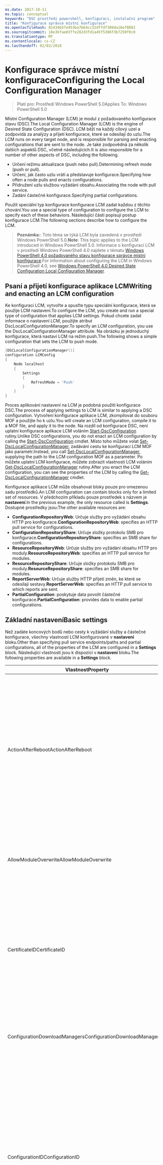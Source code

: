```yaml
---
ms.date: 2017-10-11
ms.topic: conceptual
keywords: "DSC prostředí powershell, konfiguraci, instalační program"
title: "Konfigurace správce místní konfigurace"
ms.openlocfilehash: 81434b57e453ba7b64cc32dffdf309da16ef8882
ms.sourcegitcommit: 18e3bfae83ffe282d3fd1a45f5386f3b7250f0c0
ms.translationtype: MT
ms.contentlocale: cs-CZ
ms.lasthandoff: 02/03/2018
---
```

# <a name="configuring-the-local-configuration-manager"></a><span data-ttu-id="5dbbc-103">Konfigurace správce místní konfigurace</span><span class="sxs-lookup"><span data-stu-id="5dbbc-103">Configuring the Local Configuration Manager</span></span>

> <span data-ttu-id="5dbbc-104">Platí pro: Prostředí Windows PowerShell 5.0</span><span class="sxs-lookup"><span data-stu-id="5dbbc-104">Applies To: Windows PowerShell 5.0</span></span>

<span data-ttu-id="5dbbc-105">Místní Configuration Manager (LCM) je modul z požadovaného konfigurace stavu (DSC).</span><span class="sxs-lookup"><span data-stu-id="5dbbc-105">The Local Configuration Manager (LCM) is the engine of Desired State Configuration (DSC).</span></span>
<span data-ttu-id="5dbbc-106">LCM běží na každý cílový uzel a zodpovídá za analýzy a přijetí konfigurace, které se odesílají do uzlu.</span><span class="sxs-lookup"><span data-stu-id="5dbbc-106">The LCM runs on every target node, and is responsible for parsing and enacting configurations that are sent to the node.</span></span>
<span data-ttu-id="5dbbc-107">Je také zodpovědná za několik dalších aspektů DSC, včetně následujících.</span><span class="sxs-lookup"><span data-stu-id="5dbbc-107">It is also responsible for a number of other aspects of DSC, including the following.</span></span>

- <span data-ttu-id="5dbbc-108">Určení režimu aktualizace (push nebo pull).</span><span class="sxs-lookup"><span data-stu-id="5dbbc-108">Determining refresh mode (push or pull).</span></span>
- <span data-ttu-id="5dbbc-109">Určení, jak často uzlu vrátí a představuje konfigurace.</span><span class="sxs-lookup"><span data-stu-id="5dbbc-109">Specifying how often a node pulls and enacts configurations.</span></span>
- <span data-ttu-id="5dbbc-110">Přidružení uzlu službou vyžádání obsahu.</span><span class="sxs-lookup"><span data-stu-id="5dbbc-110">Associating the node with pull service.</span></span>
- <span data-ttu-id="5dbbc-111">Zadání částečné konfigurace.</span><span class="sxs-lookup"><span data-stu-id="5dbbc-111">Specifying partial configurations.</span></span>

<span data-ttu-id="5dbbc-112">Použít speciální typ konfigurace konfigurace LCM zadat každou z těchto chování.</span><span class="sxs-lookup"><span data-stu-id="5dbbc-112">You use a special type of configuration to configure the LCM to specify each of these behaviors.</span></span>
<span data-ttu-id="5dbbc-113">Následující části popisují postup konfigurace LCM.</span><span class="sxs-lookup"><span data-stu-id="5dbbc-113">The following sections describe how to configure the LCM.</span></span>

> <span data-ttu-id="5dbbc-114">**Poznámka:**: Toto téma se týká LCM byla zavedená v prostředí Windows PowerShell 5.0.</span><span class="sxs-lookup"><span data-stu-id="5dbbc-114">**Note**: This topic applies to the LCM introduced in Windows PowerShell 5.0.</span></span>
<span data-ttu-id="5dbbc-115">Informace o konfiguraci LCM v prostředí Windows PowerShell 4.0 najdete v tématu [Windows PowerShell 4.0 požadovaného stavu konfigurace správce místní konfigurace](metaconfig4.md).</span><span class="sxs-lookup"><span data-stu-id="5dbbc-115">For information about configuring the LCM in Windows PowerShell 4.0, see [Windows PowerShell 4.0 Desired State Configuration Local Configuration Manager](metaconfig4.md).</span></span>

## <a name="writing-and-enacting-an-lcm-configuration"></a><span data-ttu-id="5dbbc-116">Psaní a přijetí konfigurace aplikace LCM</span><span class="sxs-lookup"><span data-stu-id="5dbbc-116">Writing and enacting an LCM configuration</span></span>

<span data-ttu-id="5dbbc-117">Ke konfiguraci LCM, vytvořte a spusťte typu speciální konfigurace, která se použije LCM nastavení.</span><span class="sxs-lookup"><span data-stu-id="5dbbc-117">To configure the LCM, you create and run a special type of configuration that applies LCM settings.</span></span>
<span data-ttu-id="5dbbc-118">Pokud chcete zadat informace o nastavení LCM, použijte atribut DscLocalConfigurationManager.</span><span class="sxs-lookup"><span data-stu-id="5dbbc-118">To specify an LCM configuration, you use the DscLocalConfigurationManager attribute.</span></span>
<span data-ttu-id="5dbbc-119">Na obrázku je jednoduchý konfigurace, která nastaví LCM na režim push.</span><span class="sxs-lookup"><span data-stu-id="5dbbc-119">The following shows a simple configuration that sets the LCM to push mode.</span></span>

```powershell
[DSCLocalConfigurationManager()]
configuration LCMConfig
{
    Node localhost
    {
        Settings
        {
            RefreshMode = 'Push'
        }
    }
}
```

<span data-ttu-id="5dbbc-120">Proces aplikování nastavení na LCM je podobná použití konfigurace DSC.</span><span class="sxs-lookup"><span data-stu-id="5dbbc-120">The process of applying settings to LCM is similar to applying a DSC configuration.</span></span>
<span data-ttu-id="5dbbc-121">Vytvoření konfigurace aplikace LCM, zkompilovat do souboru MOF a použijte ho k uzlu.</span><span class="sxs-lookup"><span data-stu-id="5dbbc-121">You will create an LCM configuration, compile it to a MOF file, and apply it to the node.</span></span>
<span data-ttu-id="5dbbc-122">Na rozdíl od konfigurace DSC, není uplatní konfigurace aplikace LCM voláním [Start-DscConfiguration](https://technet.microsoft.com/en-us/library/dn521623.aspx) rutiny.</span><span class="sxs-lookup"><span data-stu-id="5dbbc-122">Unlike DSC configurations, you do not enact an LCM configuration by calling the [Start-DscConfiguration](https://technet.microsoft.com/en-us/library/dn521623.aspx) cmdlet.</span></span>
<span data-ttu-id="5dbbc-123">Místo toho můžete volat [Set-DscLocalConfigurationManager](https://technet.microsoft.com/en-us/library/dn521621.aspx), zadávání cestu ke konfiguraci LCM MOF jako parametr.</span><span class="sxs-lookup"><span data-stu-id="5dbbc-123">Instead, you call [Set-DscLocalConfigurationManager](https://technet.microsoft.com/en-us/library/dn521621.aspx), supplying the path to the LCM configuration MOF as a parameter.</span></span>
<span data-ttu-id="5dbbc-124">Po můžete uplatní LCM konfigurace, můžete zobrazit vlastnosti LCM voláním [Get-DscLocalConfigurationManager](https://technet.microsoft.com/en-us/library/dn407378.aspx) rutiny.</span><span class="sxs-lookup"><span data-stu-id="5dbbc-124">After you enact the LCM configuration, you can see the properties of the LCM by calling the [Get-DscLocalConfigurationManager](https://technet.microsoft.com/en-us/library/dn407378.aspx) cmdlet.</span></span>

<span data-ttu-id="5dbbc-125">Konfigurace aplikace LCM může obsahovat bloky pouze pro omezenou sadu prostředků.</span><span class="sxs-lookup"><span data-stu-id="5dbbc-125">An LCM configuration can contain blocks only for a limited set of resources.</span></span>
<span data-ttu-id="5dbbc-126">V předchozím příkladu pouze prostředek s názvem je **nastavení**.</span><span class="sxs-lookup"><span data-stu-id="5dbbc-126">In the previous example, the only resource called is **Settings**.</span></span>
<span data-ttu-id="5dbbc-127">Dostupné prostředky jsou:</span><span class="sxs-lookup"><span data-stu-id="5dbbc-127">The other available resources are:</span></span>

* <span data-ttu-id="5dbbc-128">**ConfigurationRepositoryWeb**: Určuje služby pro vyžádání obsahu HTTP pro konfigurace.</span><span class="sxs-lookup"><span data-stu-id="5dbbc-128">**ConfigurationRepositoryWeb**: specifies an HTTP pull service for configurations.</span></span>
* <span data-ttu-id="5dbbc-129">**ConfigurationRepositoryShare**: Určuje složky protokolu SMB pro konfigurace.</span><span class="sxs-lookup"><span data-stu-id="5dbbc-129">**ConfigurationRepositoryShare**: specifies an SMB share for configurations.</span></span>
* <span data-ttu-id="5dbbc-130">**ResourceRepositoryWeb**: Určuje služby pro vyžádání obsahu HTTP pro moduly.</span><span class="sxs-lookup"><span data-stu-id="5dbbc-130">**ResourceRepositoryWeb**: specifies an HTTP pull service for modules.</span></span>
* <span data-ttu-id="5dbbc-131">**ResourceRepositoryShare**: Určuje složky protokolu SMB pro moduly.</span><span class="sxs-lookup"><span data-stu-id="5dbbc-131">**ResourceRepositoryShare**: specifies an SMB share for modules.</span></span>
* <span data-ttu-id="5dbbc-132">**ReportServerWeb**: Určuje služby HTTP přijetí změn, ke které se odesílají sestavy.</span><span class="sxs-lookup"><span data-stu-id="5dbbc-132">**ReportServerWeb**: specifies an HTTP pull service to which reports are sent.</span></span>
* <span data-ttu-id="5dbbc-133">**PartialConfiguration**: poskytuje data povolit částečné konfigurace.</span><span class="sxs-lookup"><span data-stu-id="5dbbc-133">**PartialConfiguration**: provides data to enable partial configurations.</span></span>

## <a name="basic-settings"></a><span data-ttu-id="5dbbc-134">Základní nastavení</span><span class="sxs-lookup"><span data-stu-id="5dbbc-134">Basic settings</span></span>

<span data-ttu-id="5dbbc-135">Než zadáte koncových bodů nebo cesty k vyžádání služby a částečné konfigurace, všechny vlastnosti LCM konfigurované v **nastavení** bloku.</span><span class="sxs-lookup"><span data-stu-id="5dbbc-135">Other than specifying pull service endpoints/paths and partial configurations, all of the properties of the LCM are configured in a **Settings** block.</span></span>
<span data-ttu-id="5dbbc-136">Následující vlastnosti jsou k dispozici v **nastavení** bloku.</span><span class="sxs-lookup"><span data-stu-id="5dbbc-136">The following properties are available in a **Settings** block.</span></span>

|  <span data-ttu-id="5dbbc-137">Vlastnost</span><span class="sxs-lookup"><span data-stu-id="5dbbc-137">Property</span></span>  |  <span data-ttu-id="5dbbc-138">Typ</span><span class="sxs-lookup"><span data-stu-id="5dbbc-138">Type</span></span>  |  <span data-ttu-id="5dbbc-139">Popis</span><span class="sxs-lookup"><span data-stu-id="5dbbc-139">Description</span></span>   |
|----------- |------- |--------------- |
| <span data-ttu-id="5dbbc-140">ActionAfterReboot</span><span class="sxs-lookup"><span data-stu-id="5dbbc-140">ActionAfterReboot</span></span>| <span data-ttu-id="5dbbc-141">řetězec</span><span class="sxs-lookup"><span data-stu-id="5dbbc-141">string</span></span>| <span data-ttu-id="5dbbc-142">Určuje, co se stane po restartu během použití konfigurace.</span><span class="sxs-lookup"><span data-stu-id="5dbbc-142">Specifies what happens after a reboot during the application of a configuration.</span></span> <span data-ttu-id="5dbbc-143">Možné hodnoty jsou __"ContinueConfiguration"__ a __"StopConfiguration"__.</span><span class="sxs-lookup"><span data-stu-id="5dbbc-143">The possible values are __"ContinueConfiguration"__ and __"StopConfiguration"__.</span></span> <ul><li> <span data-ttu-id="5dbbc-144">__ContinueConfiguration__: pokračovat v použití aktuální konfiguraci po restartování počítače.</span><span class="sxs-lookup"><span data-stu-id="5dbbc-144">__ContinueConfiguration__: Continue applying the current configuration after machine reboot.</span></span> <span data-ttu-id="5dbbc-145">Toto je výchozí hodnota</span><span class="sxs-lookup"><span data-stu-id="5dbbc-145">This is the default value</span></span></li><li><span data-ttu-id="5dbbc-146">__StopConfiguration__: Zastavit aktuální konfiguraci po restartování počítače.</span><span class="sxs-lookup"><span data-stu-id="5dbbc-146">__StopConfiguration__: Stop the current configuration after machine reboot.</span></span></li></ul>|
| <span data-ttu-id="5dbbc-147">AllowModuleOverwrite</span><span class="sxs-lookup"><span data-stu-id="5dbbc-147">AllowModuleOverwrite</span></span>| <span data-ttu-id="5dbbc-148">BOOL</span><span class="sxs-lookup"><span data-stu-id="5dbbc-148">bool</span></span>| <span data-ttu-id="5dbbc-149">__$TRUE__ Pokud nové konfigurace stažené z službu vyžádání obsahu se smí přepsat staré na cílovém uzlu.</span><span class="sxs-lookup"><span data-stu-id="5dbbc-149">__$TRUE__ if new configurations downloaded from the pull service are allowed to overwrite the old ones on the target node.</span></span> <span data-ttu-id="5dbbc-150">Jinak hodnota $FALSE.</span><span class="sxs-lookup"><span data-stu-id="5dbbc-150">Otherwise, $FALSE.</span></span>|
| <span data-ttu-id="5dbbc-151">CertificateID</span><span class="sxs-lookup"><span data-stu-id="5dbbc-151">CertificateID</span></span>| <span data-ttu-id="5dbbc-152">řetězec</span><span class="sxs-lookup"><span data-stu-id="5dbbc-152">string</span></span>| <span data-ttu-id="5dbbc-153">Kryptografický otisk certifikátu k zabezpečení přihlašovacích údajů předaných v konfiguraci.</span><span class="sxs-lookup"><span data-stu-id="5dbbc-153">The thumbprint of a certificate used to secure credentials passed in a configuration.</span></span> <span data-ttu-id="5dbbc-154">Další informace najdete v části [chcete zabezpečit přihlašovací údaje v části Konfigurace požadovaného stavu aplikace Windows PowerShell](http://blogs.msdn.com/b/powershell/archive/2014/01/31/want-to-secure-credentials-in-windows-powershell-desired-state-configuration.aspx)?.</span><span class="sxs-lookup"><span data-stu-id="5dbbc-154">For more information see [Want to secure credentials in Windows PowerShell Desired State Configuration](http://blogs.msdn.com/b/powershell/archive/2014/01/31/want-to-secure-credentials-in-windows-powershell-desired-state-configuration.aspx)?.</span></span> <br> <span data-ttu-id="5dbbc-155">__Poznámka:__ to probíhá automaticky při použití služby Azure Automation DSC vyžádání obsahu.</span><span class="sxs-lookup"><span data-stu-id="5dbbc-155">__Note:__ this is managed automatically if using Azure Automation DSC pull service.</span></span>|
| <span data-ttu-id="5dbbc-156">ConfigurationDownloadManagers</span><span class="sxs-lookup"><span data-stu-id="5dbbc-156">ConfigurationDownloadManagers</span></span>| <span data-ttu-id="5dbbc-157">CimInstance[]</span><span class="sxs-lookup"><span data-stu-id="5dbbc-157">CimInstance[]</span></span>| <span data-ttu-id="5dbbc-158">Zastaralé.</span><span class="sxs-lookup"><span data-stu-id="5dbbc-158">Obsolete.</span></span> <span data-ttu-id="5dbbc-159">Použití __ConfigurationRepositoryWeb__ a __ConfigurationRepositoryShare__ bloky k definování konfigurace vyžadování koncové body služby.</span><span class="sxs-lookup"><span data-stu-id="5dbbc-159">Use __ConfigurationRepositoryWeb__ and __ConfigurationRepositoryShare__ blocks to define configuration pull service endpoints.</span></span>|
| <span data-ttu-id="5dbbc-160">ConfigurationID</span><span class="sxs-lookup"><span data-stu-id="5dbbc-160">ConfigurationID</span></span>| <span data-ttu-id="5dbbc-161">řetězec</span><span class="sxs-lookup"><span data-stu-id="5dbbc-161">string</span></span>| <span data-ttu-id="5dbbc-162">Pro zpětnou kompatibilitu s starší vyžádání služby verze.</span><span class="sxs-lookup"><span data-stu-id="5dbbc-162">For backwards compatibility with older pull service versions.</span></span> <span data-ttu-id="5dbbc-163">Identifikátor GUID, který identifikuje konfiguračního souboru získat ze služby vyžádání obsahu.</span><span class="sxs-lookup"><span data-stu-id="5dbbc-163">A GUID that identifies the configuration file to get from a pull service.</span></span> <span data-ttu-id="5dbbc-164">Uzel načte konfigurace ve službě vyžádání obsahu, pokud se název konfigurace MOF jmenuje ConfigurationID.mof.</span><span class="sxs-lookup"><span data-stu-id="5dbbc-164">The node will pull configurations on the pull service if the name of the configuration MOF is named ConfigurationID.mof.</span></span><br> <span data-ttu-id="5dbbc-165">__Poznámka:__ Pokud nastavíte tuto vlastnost, registraci uzlu službou vyžádání obsahu pomocí __RegistrationKey__ nefunguje.</span><span class="sxs-lookup"><span data-stu-id="5dbbc-165">__Note:__ If you set this property, registering the node with a pull service by using __RegistrationKey__ does not work.</span></span> <span data-ttu-id="5dbbc-166">Další informace najdete v tématu [nastavení klienta vyžádání obsahu s názvy konfigurace](pullClientConfigNames.md).</span><span class="sxs-lookup"><span data-stu-id="5dbbc-166">For more information, see [Setting up a pull client with configuration names](pullClientConfigNames.md).</span></span>|
| <span data-ttu-id="5dbbc-167">ConfigurationMode</span><span class="sxs-lookup"><span data-stu-id="5dbbc-167">ConfigurationMode</span></span>| <span data-ttu-id="5dbbc-168">řetězec</span><span class="sxs-lookup"><span data-stu-id="5dbbc-168">string</span></span> | <span data-ttu-id="5dbbc-169">Určuje, jak LCM ve skutečnosti použije konfiguraci pro cílové uzly.</span><span class="sxs-lookup"><span data-stu-id="5dbbc-169">Specifies how the LCM actually applies the configuration to the target nodes.</span></span> <span data-ttu-id="5dbbc-170">Možné hodnoty jsou __"ApplyOnly"__,__"ApplyAndMonitor"__, a __"ApplyAndAutoCorrect"__.</span><span class="sxs-lookup"><span data-stu-id="5dbbc-170">Possible values are __"ApplyOnly"__,__"ApplyAndMonitor"__, and __"ApplyAndAutoCorrect"__.</span></span> <ul><li><span data-ttu-id="5dbbc-171">__ApplyOnly__: DSC aplikuje konfiguraci a další nic neprovádí, pokud je novou konfiguraci instaluje na cílovém uzlu, nebo když je vyžádat novou konfiguraci ze služby.</span><span class="sxs-lookup"><span data-stu-id="5dbbc-171">__ApplyOnly__: DSC applies the configuration and does nothing further unless a new configuration is pushed to the target node or when a new configuration is pulled from a service.</span></span> <span data-ttu-id="5dbbc-172">Po počáteční aplikaci novou konfiguraci DSC nekontroluje odlišily z dříve nakonfigurované stavu.</span><span class="sxs-lookup"><span data-stu-id="5dbbc-172">After initial application of a new configuration, DSC does not check for drift from a previously configured state.</span></span> <span data-ttu-id="5dbbc-173">Všimněte si, že DSC se pokusí použít konfiguraci, dokud nebude úspěšná, až poté __ApplyOnly__ projeví.</span><span class="sxs-lookup"><span data-stu-id="5dbbc-173">Note that DSC will attempt to apply the configuration until it is successful before __ApplyOnly__ takes effect.</span></span> </li><li> <span data-ttu-id="5dbbc-174">__ApplyAndMonitor__: Toto je výchozí hodnota.</span><span class="sxs-lookup"><span data-stu-id="5dbbc-174">__ApplyAndMonitor__: This is the default value.</span></span> <span data-ttu-id="5dbbc-175">Všechny nové konfigurace se vztahuje LCM.</span><span class="sxs-lookup"><span data-stu-id="5dbbc-175">The LCM applies any new configurations.</span></span> <span data-ttu-id="5dbbc-176">Po počáteční aplikaci novou konfiguraci Pokud cílový uzel drifts z požadovaný stav sestavy DSC nesoulad mezi databází v protokolech.</span><span class="sxs-lookup"><span data-stu-id="5dbbc-176">After initial application of a new configuration, if the target node drifts from the desired state, DSC reports the discrepancy in logs.</span></span> <span data-ttu-id="5dbbc-177">Všimněte si, že DSC se pokusí použít konfiguraci, dokud nebude úspěšná, až poté __ApplyAndMonitor__ projeví.</span><span class="sxs-lookup"><span data-stu-id="5dbbc-177">Note that DSC will attempt to apply the configuration until it is successful before __ApplyAndMonitor__ takes effect.</span></span></li><li><span data-ttu-id="5dbbc-178">__ApplyAndAutoCorrect__: platí všechny nové konfigurace DSC.</span><span class="sxs-lookup"><span data-stu-id="5dbbc-178">__ApplyAndAutoCorrect__: DSC applies any new configurations.</span></span> <span data-ttu-id="5dbbc-179">Po počáteční aplikaci novou konfiguraci Pokud cílový uzel drifts z požadovaný stav DSC sestavy nesoulad mezi databází v protokolech a poté znovu použije aktuální konfiguraci.</span><span class="sxs-lookup"><span data-stu-id="5dbbc-179">After initial application of a new configuration, if the target node drifts from the desired state, DSC reports the discrepancy in logs, and then re-applies the current configuration.</span></span></li></ul>|
| <span data-ttu-id="5dbbc-180">ConfigurationModeFrequencyMins</span><span class="sxs-lookup"><span data-stu-id="5dbbc-180">ConfigurationModeFrequencyMins</span></span>| <span data-ttu-id="5dbbc-181">UInt32</span><span class="sxs-lookup"><span data-stu-id="5dbbc-181">UInt32</span></span>| <span data-ttu-id="5dbbc-182">Jak často v minutách, aktuální konfiguraci je zkontrolovat a použít.</span><span class="sxs-lookup"><span data-stu-id="5dbbc-182">How often, in minutes, the current configuration is checked and applied.</span></span> <span data-ttu-id="5dbbc-183">Tato vlastnost se ignoruje, pokud je vlastnost ConfigurationMode nastavena na ApplyOnly.</span><span class="sxs-lookup"><span data-stu-id="5dbbc-183">This property is ignored if the ConfigurationMode property is set to ApplyOnly.</span></span> <span data-ttu-id="5dbbc-184">Výchozí hodnota je 15.</span><span class="sxs-lookup"><span data-stu-id="5dbbc-184">The default value is 15.</span></span>|
| <span data-ttu-id="5dbbc-185">Režim DebugMode</span><span class="sxs-lookup"><span data-stu-id="5dbbc-185">DebugMode</span></span>| <span data-ttu-id="5dbbc-186">řetězec</span><span class="sxs-lookup"><span data-stu-id="5dbbc-186">string</span></span>| <span data-ttu-id="5dbbc-187">Možné hodnoty jsou __žádné__, __ForceModuleImport__, a __všechny__.</span><span class="sxs-lookup"><span data-stu-id="5dbbc-187">Possible values are __None__, __ForceModuleImport__, and __All__.</span></span> <ul><li><span data-ttu-id="5dbbc-188">Nastavte na __žádné__ využívat prostředky uložené v mezipaměti.</span><span class="sxs-lookup"><span data-stu-id="5dbbc-188">Set to __None__ to use cached resources.</span></span> <span data-ttu-id="5dbbc-189">Toto je výchozí a je třeba používat v produkčních scénářích.</span><span class="sxs-lookup"><span data-stu-id="5dbbc-189">This is the default and should be used in production scenarios.</span></span></li><li><span data-ttu-id="5dbbc-190">Nastavení na __ForceModuleImport__, způsobí, že LCM načtením všech modulů prostředků DSC, i když byly dříve načteny a uloží do mezipaměti.</span><span class="sxs-lookup"><span data-stu-id="5dbbc-190">Setting to __ForceModuleImport__, causes the LCM to reload any DSC resource modules, even if they have been previously loaded and cached.</span></span> <span data-ttu-id="5dbbc-191">To ovlivní výkon DSC operací, jako je každý modul znovu za použití.</span><span class="sxs-lookup"><span data-stu-id="5dbbc-191">This impacts the performance of DSC operations as each module is reloaded on use.</span></span> <span data-ttu-id="5dbbc-192">Obvykle byste tuto hodnotu použijte při ladění prostředku</span><span class="sxs-lookup"><span data-stu-id="5dbbc-192">Typically you would use this value while debugging a resource</span></span></li><li><span data-ttu-id="5dbbc-193">V této verzi __všechny__ je stejný jako __ForceModuleImport__</span><span class="sxs-lookup"><span data-stu-id="5dbbc-193">In this release, __All__ is same as __ForceModuleImport__</span></span></li></ul> |
| <span data-ttu-id="5dbbc-194">RebootNodeIfNeeded</span><span class="sxs-lookup"><span data-stu-id="5dbbc-194">RebootNodeIfNeeded</span></span>| <span data-ttu-id="5dbbc-195">BOOL</span><span class="sxs-lookup"><span data-stu-id="5dbbc-195">bool</span></span>| <span data-ttu-id="5dbbc-196">Tuto možnost nastavíte na __$true__ k automatickému restartování uzlu po konfiguraci, která vyžaduje restartování počítače se použije.</span><span class="sxs-lookup"><span data-stu-id="5dbbc-196">Set this to __$true__ to automatically reboot the node after a configuration that requires reboot is applied.</span></span> <span data-ttu-id="5dbbc-197">Jinak je nutné ručně restartovat uzel pro všechny konfigurace, kterého se vyžaduje.</span><span class="sxs-lookup"><span data-stu-id="5dbbc-197">Otherwise, you will have to manually reboot the node for any configuration that requires it.</span></span> <span data-ttu-id="5dbbc-198">Výchozí hodnota je __$false__.</span><span class="sxs-lookup"><span data-stu-id="5dbbc-198">The default value is __$false__.</span></span> <span data-ttu-id="5dbbc-199">Pokud chcete používat toto nastavení při restartování podmínku je vydaných něco jiného než DSC (jako je například Instalační služba systému Windows), kombinací toto nastavení se [xPendingReboot](https://github.com/powershell/xpendingreboot) modulu.</span><span class="sxs-lookup"><span data-stu-id="5dbbc-199">To use this setting when a reboot condition is enacted by something other than DSC (such as Windows Installer), combine this setting with the [xPendingReboot](https://github.com/powershell/xpendingreboot) module.</span></span>|
| <span data-ttu-id="5dbbc-200">RefreshMode</span><span class="sxs-lookup"><span data-stu-id="5dbbc-200">RefreshMode</span></span>| <span data-ttu-id="5dbbc-201">řetězec</span><span class="sxs-lookup"><span data-stu-id="5dbbc-201">string</span></span>| <span data-ttu-id="5dbbc-202">Určuje, jak LCM získá konfigurace.</span><span class="sxs-lookup"><span data-stu-id="5dbbc-202">Specifies how the LCM gets configurations.</span></span> <span data-ttu-id="5dbbc-203">Možné hodnoty jsou __"Zakázat"__, __"Push"__, a __"Pro vyžádání obsahu"__.</span><span class="sxs-lookup"><span data-stu-id="5dbbc-203">The possible values are __"Disabled"__, __"Push"__, and __"Pull"__.</span></span> <ul><li><span data-ttu-id="5dbbc-204">__Zakázané__: Konfigurace DSC nebudou k dispozici pro tento uzel.</span><span class="sxs-lookup"><span data-stu-id="5dbbc-204">__Disabled__: DSC configurations are disabled for this node.</span></span></li><li> <span data-ttu-id="5dbbc-205">__Push__: Konfigurace zahájili volání [Start-DscConfiguration](https://technet.microsoft.com/en-us/library/dn521623.aspx) rutiny.</span><span class="sxs-lookup"><span data-stu-id="5dbbc-205">__Push__: Configurations are initiated by calling the [Start-DscConfiguration](https://technet.microsoft.com/en-us/library/dn521623.aspx) cmdlet.</span></span> <span data-ttu-id="5dbbc-206">Konfigurace se použije okamžitě na uzlu.</span><span class="sxs-lookup"><span data-stu-id="5dbbc-206">The configuration is applied immediately to the node.</span></span> <span data-ttu-id="5dbbc-207">Tato hodnota je výchozí.</span><span class="sxs-lookup"><span data-stu-id="5dbbc-207">This is the default value.</span></span></li><li><span data-ttu-id="5dbbc-208">__Vyžádání obsahu:__ uzlu nastaven tak, aby pravidelně kontrolovat konfigurace ze služby pull nebo cestu protokolu SMB.</span><span class="sxs-lookup"><span data-stu-id="5dbbc-208">__Pull:__ The node is configured to regularly check for configurations from a pull service or SMB path.</span></span> <span data-ttu-id="5dbbc-209">Pokud je tato vlastnost nastavena na __pro vyžádání obsahu__, je nutné zadat protokolu HTTP (služba) nebo cestu k protokolu SMB (sdílení) __ConfigurationRepositoryWeb__ nebo __ConfigurationRepositoryShare__ bloku.</span><span class="sxs-lookup"><span data-stu-id="5dbbc-209">If this property is set to __Pull__, you must specify an HTTP (service) or SMB (share) path in a __ConfigurationRepositoryWeb__ or __ConfigurationRepositoryShare__ block.</span></span></li></ul>|
| <span data-ttu-id="5dbbc-210">RefreshFrequencyMins</span><span class="sxs-lookup"><span data-stu-id="5dbbc-210">RefreshFrequencyMins</span></span>| <span data-ttu-id="5dbbc-211">UInt32</span><span class="sxs-lookup"><span data-stu-id="5dbbc-211">Uint32</span></span>| <span data-ttu-id="5dbbc-212">Časový interval v minutách, na kterých LCM kontroluje službu vyžádání obsahu a získat aktualizované konfigurace.</span><span class="sxs-lookup"><span data-stu-id="5dbbc-212">The time interval, in minutes, at which the LCM checks a pull service to get updated configurations.</span></span> <span data-ttu-id="5dbbc-213">Tato hodnota je ignorována, pokud LCM není nakonfigurován v režimu vyžádání obsahu.</span><span class="sxs-lookup"><span data-stu-id="5dbbc-213">This value is ignored if the LCM is not configured in pull mode.</span></span> <span data-ttu-id="5dbbc-214">Výchozí hodnota je 30.</span><span class="sxs-lookup"><span data-stu-id="5dbbc-214">The default value is 30.</span></span>|
| <span data-ttu-id="5dbbc-215">ReportManagers</span><span class="sxs-lookup"><span data-stu-id="5dbbc-215">ReportManagers</span></span>| <span data-ttu-id="5dbbc-216">CimInstance[]</span><span class="sxs-lookup"><span data-stu-id="5dbbc-216">CimInstance[]</span></span>| <span data-ttu-id="5dbbc-217">Zastaralé.</span><span class="sxs-lookup"><span data-stu-id="5dbbc-217">Obsolete.</span></span> <span data-ttu-id="5dbbc-218">Použití __ReportServerWeb__ bloky k definování koncového bodu odeslat data pro vytváření sestav služby vyžádání obsahu.</span><span class="sxs-lookup"><span data-stu-id="5dbbc-218">Use __ReportServerWeb__ blocks to define an endpoint to send reporting data to a pull service.</span></span>|
| <span data-ttu-id="5dbbc-219">ResourceModuleManagers</span><span class="sxs-lookup"><span data-stu-id="5dbbc-219">ResourceModuleManagers</span></span>| <span data-ttu-id="5dbbc-220">CimInstance[]</span><span class="sxs-lookup"><span data-stu-id="5dbbc-220">CimInstance[]</span></span>| <span data-ttu-id="5dbbc-221">Zastaralé.</span><span class="sxs-lookup"><span data-stu-id="5dbbc-221">Obsolete.</span></span> <span data-ttu-id="5dbbc-222">Použití __ResourceRepositoryWeb__ a __ResourceRepositoryShare__ bloky zadat vyžadování služby koncových bodů protokolu HTTP nebo protokol SMB cesty, v uvedeném pořadí.</span><span class="sxs-lookup"><span data-stu-id="5dbbc-222">Use __ResourceRepositoryWeb__ and __ResourceRepositoryShare__ blocks to define pull service HTTP endpoints or SMB paths, respectively.</span></span>|
| <span data-ttu-id="5dbbc-223">PartialConfigurations</span><span class="sxs-lookup"><span data-stu-id="5dbbc-223">PartialConfigurations</span></span>| <span data-ttu-id="5dbbc-224">CimInstance</span><span class="sxs-lookup"><span data-stu-id="5dbbc-224">CimInstance</span></span>| <span data-ttu-id="5dbbc-225">Není implementováno.</span><span class="sxs-lookup"><span data-stu-id="5dbbc-225">Not implemented.</span></span> <span data-ttu-id="5dbbc-226">Nepoužívat.</span><span class="sxs-lookup"><span data-stu-id="5dbbc-226">Do not use.</span></span>|
| <span data-ttu-id="5dbbc-227">StatusRetentionTimeInDays</span><span class="sxs-lookup"><span data-stu-id="5dbbc-227">StatusRetentionTimeInDays</span></span> | <span data-ttu-id="5dbbc-228">UInt32</span><span class="sxs-lookup"><span data-stu-id="5dbbc-228">UInt32</span></span>| <span data-ttu-id="5dbbc-229">Počet dnů, po který LCM udržuje stav aktuální konfiguraci.</span><span class="sxs-lookup"><span data-stu-id="5dbbc-229">The number of days the LCM keeps the status of the current configuration.</span></span>|

## <a name="pull-service"></a><span data-ttu-id="5dbbc-230">Služba pro vyžádání obsahu</span><span class="sxs-lookup"><span data-stu-id="5dbbc-230">Pull service</span></span>

<span data-ttu-id="5dbbc-231">Nastavení DSC umožňují uzlu, který bude spravován stahování modulů a konfigurace a publikování data pro generování sestav, do vzdáleného umístění.</span><span class="sxs-lookup"><span data-stu-id="5dbbc-231">DSC settings allow a node to be managed by pulling configurations and modules, and publishing reporting data, to a remote location.</span></span>
<span data-ttu-id="5dbbc-232">Aktuální možnosti pro vyžádání obsahu službu:</span><span class="sxs-lookup"><span data-stu-id="5dbbc-232">The current options for pull service include:</span></span>

- <span data-ttu-id="5dbbc-233">Služba konfigurace stavu žádaný automatizace Azure</span><span class="sxs-lookup"><span data-stu-id="5dbbc-233">Azure Automation Desired State Configuration service</span></span>
- <span data-ttu-id="5dbbc-234">Instance služby z vlastního systémem Windows Server</span><span class="sxs-lookup"><span data-stu-id="5dbbc-234">A pull service instance running on Windows Server</span></span>
- <span data-ttu-id="5dbbc-235">Sdílené složce SMB (nepodporuje publikování data pro generování sestav)</span><span class="sxs-lookup"><span data-stu-id="5dbbc-235">An SMB share (does not support publishing reporting data)</span></span>

<span data-ttu-id="5dbbc-236">Konfigurace LCM podporuje, definování následující typy koncových bodů pro vyžádání obsahu služby:</span><span class="sxs-lookup"><span data-stu-id="5dbbc-236">LCM configuration supports defining the following types of pull service endpoints:</span></span>

- <span data-ttu-id="5dbbc-237">**Konfigurační server**: úložiště konfigurace DSC.</span><span class="sxs-lookup"><span data-stu-id="5dbbc-237">**Configuration server**: A repository for DSC configurations.</span></span> <span data-ttu-id="5dbbc-238">Definovat konfigurační servery pomocí **ConfigurationRepositoryWeb** (pro webové servery) a **ConfigurationRepositoryShare** (pro servery založeného na protokolu SMB) bloky.</span><span class="sxs-lookup"><span data-stu-id="5dbbc-238">Define configuration servers by using **ConfigurationRepositoryWeb** (for web-based servers) and **ConfigurationRepositoryShare** (for SMB-based servers) blocks.</span></span>
- <span data-ttu-id="5dbbc-239">**Server prostředků**: úložiště prostředků DSC, zabalené jako moduly Powershellu.</span><span class="sxs-lookup"><span data-stu-id="5dbbc-239">**Resource server**: A repository for DSC resources, packaged as PowerShell modules.</span></span> <span data-ttu-id="5dbbc-240">Definovat servery prostředků pomocí **ResourceRepositoryWeb** (pro webové servery) a **ResourceRepositoryShare** (pro servery založeného na protokolu SMB) bloky.</span><span class="sxs-lookup"><span data-stu-id="5dbbc-240">Define resource servers by using **ResourceRepositoryWeb** (for web-based servers) and **ResourceRepositoryShare** (for SMB-based servers) blocks.</span></span>
- <span data-ttu-id="5dbbc-241">**Server sestav**: služba, která odesílá data sestavy DSC.</span><span class="sxs-lookup"><span data-stu-id="5dbbc-241">**Report server**: A service that DSC sends report data to.</span></span> <span data-ttu-id="5dbbc-242">Definovat servery sestav pomocí **ReportServerWeb** bloky.</span><span class="sxs-lookup"><span data-stu-id="5dbbc-242">Define report servers by using **ReportServerWeb** blocks.</span></span> <span data-ttu-id="5dbbc-243">Webové služby musí být serveru sestav.</span><span class="sxs-lookup"><span data-stu-id="5dbbc-243">A report server must be a web service.</span></span>

<span data-ttu-id="5dbbc-244">**Doporučené řešení**, a s nejvíce funkcemi, které jsou k dispozici, není [Azure Automation DSC](https://docs.microsoft.com/en-us/azure/automation/automation-dsc-getting-started).</span><span class="sxs-lookup"><span data-stu-id="5dbbc-244">**The recommended solution**, and the option with the most features available, is [Azure Automation DSC](https://docs.microsoft.com/en-us/azure/automation/automation-dsc-getting-started).</span></span>

<span data-ttu-id="5dbbc-245">Uzly na místě v datových centrech privátní nebo veřejné cloudy, například Azure a AWS můžete spravovat službu Azure.</span><span class="sxs-lookup"><span data-stu-id="5dbbc-245">The Azure service can manage nodes on-premises in private datacenters, or in public clouds such as Azure and AWS.</span></span>
<span data-ttu-id="5dbbc-246">U privátních prostředí, kde nelze servery připojit přímo k Internetu, zvažte omezení odchozí provoz jenom publikované Azure rozsah IP adres (viz [rozsahy IP Datacentra Azure](https://www.microsoft.com/en-us/download/details.aspx?id=41653)).</span><span class="sxs-lookup"><span data-stu-id="5dbbc-246">For private environments where servers cannot directly connect to the Internet, consider limiting outbound traffic to only the published Azure IP range (see [Azure Datacenter IP Ranges](https://www.microsoft.com/en-us/download/details.aspx?id=41653)).</span></span>

<span data-ttu-id="5dbbc-247">Funkce služby online, které nejsou momentálně k dispozici ve službě vyžádání v systému Windows Server:</span><span class="sxs-lookup"><span data-stu-id="5dbbc-247">Features of the online service that are not currently available in the pull service on Windows Server include:</span></span>
- <span data-ttu-id="5dbbc-248">Všechna data se šifrují během přenosu a v klidovém stavu</span><span class="sxs-lookup"><span data-stu-id="5dbbc-248">All data is encrypted in transit and at rest</span></span>
- <span data-ttu-id="5dbbc-249">Klientské certifikáty se vytváří a spravují automaticky</span><span class="sxs-lookup"><span data-stu-id="5dbbc-249">Client certificates are created and managed automatically</span></span>
- <span data-ttu-id="5dbbc-250">Ukládat tajné klíče pro centrální správu [hesla nebo přihlašovací údaje](https://docs.microsoft.com/en-us/azure/automation/automation-credentials), nebo [proměnné](https://docs.microsoft.com/en-us/azure/automation/automation-variables) například názvy serverů nebo připojovací řetězce</span><span class="sxs-lookup"><span data-stu-id="5dbbc-250">Secrets store for centrally managing [passwords/credentials](https://docs.microsoft.com/en-us/azure/automation/automation-credentials), or [variables](https://docs.microsoft.com/en-us/azure/automation/automation-variables) such as server names or connection strings</span></span>
- <span data-ttu-id="5dbbc-251">Centrálně spravovat uzlu [LCM konfigurace](metaConfig.md#basic-settings)</span><span class="sxs-lookup"><span data-stu-id="5dbbc-251">Centrally manage node [LCM configuration](metaConfig.md#basic-settings)</span></span>
- <span data-ttu-id="5dbbc-252">Centrálně přiřadit konfigurace pro klienta uzly</span><span class="sxs-lookup"><span data-stu-id="5dbbc-252">Centrally assign configurations to client nodes</span></span>
- <span data-ttu-id="5dbbc-253">Konfigurace verze se změní na "lesknice skupiny" pro testování dříve, než dorazila produkční</span><span class="sxs-lookup"><span data-stu-id="5dbbc-253">Release configuration changes to "canary groups" for testing before reaching production</span></span>
- <span data-ttu-id="5dbbc-254">Grafické vytváření sestav</span><span class="sxs-lookup"><span data-stu-id="5dbbc-254">Graphical reporting</span></span>
  - <span data-ttu-id="5dbbc-255">Podrobná sestava stavu na úrovni prostředků DSC členitosti</span><span class="sxs-lookup"><span data-stu-id="5dbbc-255">Status detail at the DSC resource level of granularity</span></span>
  - <span data-ttu-id="5dbbc-256">Podrobné chybové zprávy z klientských počítačů pro řešení potíží</span><span class="sxs-lookup"><span data-stu-id="5dbbc-256">Verbose error messages from client machines for troubleshooting</span></span>
- <span data-ttu-id="5dbbc-257">[Integrace s Azure Log Analytics](https://docs.microsoft.com/en-us/azure/automation/automation-dsc-diagnostics) pro výstrahy, automatizované úlohy, aplikace pro Android nebo iOS pro vytváření sestav a výstrahy</span><span class="sxs-lookup"><span data-stu-id="5dbbc-257">[Integration with Azure Log Analytics](https://docs.microsoft.com/en-us/azure/automation/automation-dsc-diagnostics) for alerting, automated tasks, Android/iOS app for reporting and alerting</span></span>

<span data-ttu-id="5dbbc-258">Můžete taky informace o nastavení a použití služby pro vyžádání obsahu HTTP v systému Windows Server najdete v tématu [nastavení server DSC za](pullServer.md).</span><span class="sxs-lookup"><span data-stu-id="5dbbc-258">Alternatively, for information about setting up and using HTTP pull service on Windows Server, see [Setting up a DSC pull server](pullServer.md).</span></span>
<span data-ttu-id="5dbbc-259">Mějte na paměti, že je omezená implementace s pouze základní funkce ukládání konfigurace nebo moduly a zaznamenávání dat sestav v do místní databáze.</span><span class="sxs-lookup"><span data-stu-id="5dbbc-259">Please be advised that it is a limited implementation with only basic capabilities of storing configurations/modules and capturing report data in to a local database.</span></span>

## <a name="configuration-server-blocks"></a><span data-ttu-id="5dbbc-260">Konfigurace serveru bloky</span><span class="sxs-lookup"><span data-stu-id="5dbbc-260">Configuration server blocks</span></span>

<span data-ttu-id="5dbbc-261">Chcete-li definovat webové konfigurační server, musíte vytvořit **ConfigurationRepositoryWeb** bloku.</span><span class="sxs-lookup"><span data-stu-id="5dbbc-261">To define a web-based configuration server, you create a **ConfigurationRepositoryWeb** block.</span></span>
<span data-ttu-id="5dbbc-262">A **ConfigurationRepositoryWeb** definuje následující vlastnosti.</span><span class="sxs-lookup"><span data-stu-id="5dbbc-262">A **ConfigurationRepositoryWeb** defines the following properties.</span></span>

|<span data-ttu-id="5dbbc-263">Vlastnost</span><span class="sxs-lookup"><span data-stu-id="5dbbc-263">Property</span></span>|<span data-ttu-id="5dbbc-264">Typ</span><span class="sxs-lookup"><span data-stu-id="5dbbc-264">Type</span></span>|<span data-ttu-id="5dbbc-265">Popis</span><span class="sxs-lookup"><span data-stu-id="5dbbc-265">Description</span></span>|
|---|---|---|
|<span data-ttu-id="5dbbc-266">AllowUnsecureConnection</span><span class="sxs-lookup"><span data-stu-id="5dbbc-266">AllowUnsecureConnection</span></span>|<span data-ttu-id="5dbbc-267">BOOL</span><span class="sxs-lookup"><span data-stu-id="5dbbc-267">bool</span></span>|<span data-ttu-id="5dbbc-268">Nastavte na **$TRUE** umožňující připojení z uzlu k serveru bez ověřování.</span><span class="sxs-lookup"><span data-stu-id="5dbbc-268">Set to **$TRUE** to allow connections from the node to the server without authentication.</span></span> <span data-ttu-id="5dbbc-269">Nastavte na **$FALSE** tak, aby vyžadovala ověřování.</span><span class="sxs-lookup"><span data-stu-id="5dbbc-269">Set to **$FALSE** to require authentication.</span></span>|
|<span data-ttu-id="5dbbc-270">CertificateID</span><span class="sxs-lookup"><span data-stu-id="5dbbc-270">CertificateID</span></span>|<span data-ttu-id="5dbbc-271">řetězec</span><span class="sxs-lookup"><span data-stu-id="5dbbc-271">string</span></span>|<span data-ttu-id="5dbbc-272">Kryptografický otisk certifikátu používá k ověření serveru.</span><span class="sxs-lookup"><span data-stu-id="5dbbc-272">The thumbprint of a certificate used to authenticate to the server.</span></span>|
|<span data-ttu-id="5dbbc-273">ConfigurationNames</span><span class="sxs-lookup"><span data-stu-id="5dbbc-273">ConfigurationNames</span></span>|<span data-ttu-id="5dbbc-274">řetězec]</span><span class="sxs-lookup"><span data-stu-id="5dbbc-274">String[]</span></span>|<span data-ttu-id="5dbbc-275">Pole názvy konfigurace, které se vyžádat cílový uzel.</span><span class="sxs-lookup"><span data-stu-id="5dbbc-275">An array of names of configurations to be pulled by the target node.</span></span> <span data-ttu-id="5dbbc-276">Ty se používají pouze v případě, že uzel je registrovaný ve službe vyžádání obsahu pomocí **RegistrationKey**.</span><span class="sxs-lookup"><span data-stu-id="5dbbc-276">These are used only if the node is registered with the pull service by using a **RegistrationKey**.</span></span> <span data-ttu-id="5dbbc-277">Další informace najdete v tématu [nastavení klienta vyžádání obsahu s názvy konfigurace](pullClientConfigNames.md).</span><span class="sxs-lookup"><span data-stu-id="5dbbc-277">For more information, see [Setting up a pull client with configuration names](pullClientConfigNames.md).</span></span>|
|<span data-ttu-id="5dbbc-278">RegistrationKey</span><span class="sxs-lookup"><span data-stu-id="5dbbc-278">RegistrationKey</span></span>|<span data-ttu-id="5dbbc-279">řetězec</span><span class="sxs-lookup"><span data-stu-id="5dbbc-279">string</span></span>|<span data-ttu-id="5dbbc-280">Identifikátor GUID, který registruje uzlu pomocí služby vyžádání obsahu.</span><span class="sxs-lookup"><span data-stu-id="5dbbc-280">A GUID that registers the node with the pull service.</span></span> <span data-ttu-id="5dbbc-281">Další informace najdete v tématu [nastavení klienta vyžádání obsahu s názvy konfigurace](pullClientConfigNames.md).</span><span class="sxs-lookup"><span data-stu-id="5dbbc-281">For more information, see [Setting up a pull client with configuration names](pullClientConfigNames.md).</span></span>|
|<span data-ttu-id="5dbbc-282">ServerURL</span><span class="sxs-lookup"><span data-stu-id="5dbbc-282">ServerURL</span></span>|<span data-ttu-id="5dbbc-283">řetězec</span><span class="sxs-lookup"><span data-stu-id="5dbbc-283">string</span></span>|<span data-ttu-id="5dbbc-284">Adresa URL služby konfigurace.</span><span class="sxs-lookup"><span data-stu-id="5dbbc-284">The URL of the configuration service.</span></span>|

<span data-ttu-id="5dbbc-285">V tématu ukázkového skriptu ke zjednodušení konfigurace hodnota ConfigurationRepositoryWeb pro místní uzlů je k dispozici – [metaconfigurations generování DSC](https://docs.microsoft.com/en-us/azure/automation/automation-dsc-onboarding#generating-dsc-metaconfigurations)</span><span class="sxs-lookup"><span data-stu-id="5dbbc-285">An example script to simplify configuring the ConfigurationRepositoryWeb value for on-premises nodes is available - see [Generating DSC metaconfigurations](https://docs.microsoft.com/en-us/azure/automation/automation-dsc-onboarding#generating-dsc-metaconfigurations)</span></span>

<span data-ttu-id="5dbbc-286">Chcete-li definovat serveru konfigurace založené na protokolu SMB, musíte vytvořit **ConfigurationRepositoryShare** bloku.</span><span class="sxs-lookup"><span data-stu-id="5dbbc-286">To define an SMB-based configuration server, you create a **ConfigurationRepositoryShare** block.</span></span>
<span data-ttu-id="5dbbc-287">A **ConfigurationRepositoryShare** definuje následující vlastnosti.</span><span class="sxs-lookup"><span data-stu-id="5dbbc-287">A **ConfigurationRepositoryShare** defines the following properties.</span></span>

|<span data-ttu-id="5dbbc-288">Vlastnost</span><span class="sxs-lookup"><span data-stu-id="5dbbc-288">Property</span></span>|<span data-ttu-id="5dbbc-289">Typ</span><span class="sxs-lookup"><span data-stu-id="5dbbc-289">Type</span></span>|<span data-ttu-id="5dbbc-290">Popis</span><span class="sxs-lookup"><span data-stu-id="5dbbc-290">Description</span></span>|
|---|---|---|
|<span data-ttu-id="5dbbc-291">přihlašovací údaje</span><span class="sxs-lookup"><span data-stu-id="5dbbc-291">Credential</span></span>|<span data-ttu-id="5dbbc-292">MSFT_Credential</span><span class="sxs-lookup"><span data-stu-id="5dbbc-292">MSFT_Credential</span></span>|<span data-ttu-id="5dbbc-293">Přihlašovací údaje použité k ověření ke sdílené složce SMB.</span><span class="sxs-lookup"><span data-stu-id="5dbbc-293">The credential used to authenticate to the SMB share.</span></span>|
|<span data-ttu-id="5dbbc-294">SourcePath</span><span class="sxs-lookup"><span data-stu-id="5dbbc-294">SourcePath</span></span>|<span data-ttu-id="5dbbc-295">řetězec</span><span class="sxs-lookup"><span data-stu-id="5dbbc-295">string</span></span>|<span data-ttu-id="5dbbc-296">Cesta sdílené složky SMB.</span><span class="sxs-lookup"><span data-stu-id="5dbbc-296">The path of the SMB share.</span></span>|

## <a name="resource-server-blocks"></a><span data-ttu-id="5dbbc-297">Blokuje server prostředků</span><span class="sxs-lookup"><span data-stu-id="5dbbc-297">Resource server blocks</span></span>

<span data-ttu-id="5dbbc-298">Chcete-li definovat webových prostředků serveru, musíte vytvořit **ResourceRepositoryWeb** bloku.</span><span class="sxs-lookup"><span data-stu-id="5dbbc-298">To define a web-based resource server, you create a **ResourceRepositoryWeb** block.</span></span>
<span data-ttu-id="5dbbc-299">A **ResourceRepositoryWeb** definuje následující vlastnosti.</span><span class="sxs-lookup"><span data-stu-id="5dbbc-299">A **ResourceRepositoryWeb** defines the following properties.</span></span>

|<span data-ttu-id="5dbbc-300">Vlastnost</span><span class="sxs-lookup"><span data-stu-id="5dbbc-300">Property</span></span>|<span data-ttu-id="5dbbc-301">Typ</span><span class="sxs-lookup"><span data-stu-id="5dbbc-301">Type</span></span>|<span data-ttu-id="5dbbc-302">Popis</span><span class="sxs-lookup"><span data-stu-id="5dbbc-302">Description</span></span>|
|---|---|---|
|<span data-ttu-id="5dbbc-303">AllowUnsecureConnection</span><span class="sxs-lookup"><span data-stu-id="5dbbc-303">AllowUnsecureConnection</span></span>|<span data-ttu-id="5dbbc-304">BOOL</span><span class="sxs-lookup"><span data-stu-id="5dbbc-304">bool</span></span>|<span data-ttu-id="5dbbc-305">Nastavte na **$TRUE** umožňující připojení z uzlu k serveru bez ověřování.</span><span class="sxs-lookup"><span data-stu-id="5dbbc-305">Set to **$TRUE** to allow connections from the node to the server without authentication.</span></span> <span data-ttu-id="5dbbc-306">Nastavte na **$FALSE** tak, aby vyžadovala ověřování.</span><span class="sxs-lookup"><span data-stu-id="5dbbc-306">Set to **$FALSE** to require authentication.</span></span>|
|<span data-ttu-id="5dbbc-307">CertificateID</span><span class="sxs-lookup"><span data-stu-id="5dbbc-307">CertificateID</span></span>|<span data-ttu-id="5dbbc-308">řetězec</span><span class="sxs-lookup"><span data-stu-id="5dbbc-308">string</span></span>|<span data-ttu-id="5dbbc-309">Kryptografický otisk certifikátu používá k ověření serveru.</span><span class="sxs-lookup"><span data-stu-id="5dbbc-309">The thumbprint of a certificate used to authenticate to the server.</span></span>|
|<span data-ttu-id="5dbbc-310">RegistrationKey</span><span class="sxs-lookup"><span data-stu-id="5dbbc-310">RegistrationKey</span></span>|<span data-ttu-id="5dbbc-311">řetězec</span><span class="sxs-lookup"><span data-stu-id="5dbbc-311">string</span></span>|<span data-ttu-id="5dbbc-312">Identifikátor GUID, který identifikuje uzlu ke službě vyžádání obsahu.</span><span class="sxs-lookup"><span data-stu-id="5dbbc-312">A GUID that identifies the node to the pull service.</span></span>|
|<span data-ttu-id="5dbbc-313">ServerURL</span><span class="sxs-lookup"><span data-stu-id="5dbbc-313">ServerURL</span></span>|<span data-ttu-id="5dbbc-314">řetězec</span><span class="sxs-lookup"><span data-stu-id="5dbbc-314">string</span></span>|<span data-ttu-id="5dbbc-315">Adresa URL konfigurační server.</span><span class="sxs-lookup"><span data-stu-id="5dbbc-315">The URL of the configuration server.</span></span>|

<span data-ttu-id="5dbbc-316">V tématu ukázkového skriptu ke zjednodušení konfigurace hodnota ResourceRepositoryWeb pro místní uzlů je k dispozici – [metaconfigurations generování DSC](https://docs.microsoft.com/en-us/azure/automation/automation-dsc-onboarding#generating-dsc-metaconfigurations)</span><span class="sxs-lookup"><span data-stu-id="5dbbc-316">An example script to simplify configuring the ResourceRepositoryWeb value for on-premises nodes is available - see [Generating DSC metaconfigurations](https://docs.microsoft.com/en-us/azure/automation/automation-dsc-onboarding#generating-dsc-metaconfigurations)</span></span>

<span data-ttu-id="5dbbc-317">Chcete-li definovat serveru založeného na protokolu SMB prostředků, musíte vytvořit **ResourceRepositoryShare** bloku.</span><span class="sxs-lookup"><span data-stu-id="5dbbc-317">To define an SMB-based resource server, you create a **ResourceRepositoryShare** block.</span></span>
<span data-ttu-id="5dbbc-318">**ResourceRepositoryShare** definuje následující vlastnosti.</span><span class="sxs-lookup"><span data-stu-id="5dbbc-318">**ResourceRepositoryShare** defines the following properties.</span></span>

|<span data-ttu-id="5dbbc-319">Vlastnost</span><span class="sxs-lookup"><span data-stu-id="5dbbc-319">Property</span></span>|<span data-ttu-id="5dbbc-320">Typ</span><span class="sxs-lookup"><span data-stu-id="5dbbc-320">Type</span></span>|<span data-ttu-id="5dbbc-321">Popis</span><span class="sxs-lookup"><span data-stu-id="5dbbc-321">Description</span></span>|
|---|---|---|
|<span data-ttu-id="5dbbc-322">přihlašovací údaje</span><span class="sxs-lookup"><span data-stu-id="5dbbc-322">Credential</span></span>|<span data-ttu-id="5dbbc-323">MSFT_Credential</span><span class="sxs-lookup"><span data-stu-id="5dbbc-323">MSFT_Credential</span></span>|<span data-ttu-id="5dbbc-324">Přihlašovací údaje použité k ověření ke sdílené složce SMB.</span><span class="sxs-lookup"><span data-stu-id="5dbbc-324">The credential used to authenticate to the SMB share.</span></span> <span data-ttu-id="5dbbc-325">Příklad předávání pověření, naleznete v části [nastavení vyžadování serveru DSC SMB](pullServerSMB.md)</span><span class="sxs-lookup"><span data-stu-id="5dbbc-325">For an example of passing credentials, see [Setting up a DSC SMB pull server](pullServerSMB.md)</span></span>|
|<span data-ttu-id="5dbbc-326">SourcePath</span><span class="sxs-lookup"><span data-stu-id="5dbbc-326">SourcePath</span></span>|<span data-ttu-id="5dbbc-327">řetězec</span><span class="sxs-lookup"><span data-stu-id="5dbbc-327">string</span></span>|<span data-ttu-id="5dbbc-328">Cesta sdílené složky SMB.</span><span class="sxs-lookup"><span data-stu-id="5dbbc-328">The path of the SMB share.</span></span>|

## <a name="report-server-blocks"></a><span data-ttu-id="5dbbc-329">Bloky serveru sestav</span><span class="sxs-lookup"><span data-stu-id="5dbbc-329">Report server blocks</span></span>

<span data-ttu-id="5dbbc-330">Chcete-li definovat serveru sestav, musíte vytvořit **ReportServerWeb** bloku.</span><span class="sxs-lookup"><span data-stu-id="5dbbc-330">To define a report server, you create a **ReportServerWeb** block.</span></span>
<span data-ttu-id="5dbbc-331">Role serveru sestav není kompatibilní se službou protokolu SMB na základě vyžádání obsahu.</span><span class="sxs-lookup"><span data-stu-id="5dbbc-331">The report server role is not compatible with SMB based pull service.</span></span>
<span data-ttu-id="5dbbc-332">**ReportServerWeb** definuje následující vlastnosti.</span><span class="sxs-lookup"><span data-stu-id="5dbbc-332">**ReportServerWeb** defines the following properties.</span></span>

|<span data-ttu-id="5dbbc-333">Vlastnost</span><span class="sxs-lookup"><span data-stu-id="5dbbc-333">Property</span></span>|<span data-ttu-id="5dbbc-334">Typ</span><span class="sxs-lookup"><span data-stu-id="5dbbc-334">Type</span></span>|<span data-ttu-id="5dbbc-335">Popis</span><span class="sxs-lookup"><span data-stu-id="5dbbc-335">Description</span></span>|
|---|---|---|
|<span data-ttu-id="5dbbc-336">AllowUnsecureConnection</span><span class="sxs-lookup"><span data-stu-id="5dbbc-336">AllowUnsecureConnection</span></span>|<span data-ttu-id="5dbbc-337">BOOL</span><span class="sxs-lookup"><span data-stu-id="5dbbc-337">bool</span></span>|<span data-ttu-id="5dbbc-338">Nastavte na **$TRUE** umožňující připojení z uzlu k serveru bez ověřování.</span><span class="sxs-lookup"><span data-stu-id="5dbbc-338">Set to **$TRUE** to allow connections from the node to the server without authentication.</span></span> <span data-ttu-id="5dbbc-339">Nastavte na **$FALSE** tak, aby vyžadovala ověřování.</span><span class="sxs-lookup"><span data-stu-id="5dbbc-339">Set to **$FALSE** to require authentication.</span></span>|
|<span data-ttu-id="5dbbc-340">CertificateID</span><span class="sxs-lookup"><span data-stu-id="5dbbc-340">CertificateID</span></span>|<span data-ttu-id="5dbbc-341">řetězec</span><span class="sxs-lookup"><span data-stu-id="5dbbc-341">string</span></span>|<span data-ttu-id="5dbbc-342">Kryptografický otisk certifikátu používá k ověření serveru.</span><span class="sxs-lookup"><span data-stu-id="5dbbc-342">The thumbprint of a certificate used to authenticate to the server.</span></span>|
|<span data-ttu-id="5dbbc-343">RegistrationKey</span><span class="sxs-lookup"><span data-stu-id="5dbbc-343">RegistrationKey</span></span>|<span data-ttu-id="5dbbc-344">řetězec</span><span class="sxs-lookup"><span data-stu-id="5dbbc-344">string</span></span>|<span data-ttu-id="5dbbc-345">Identifikátor GUID, který identifikuje uzlu ke službě vyžádání obsahu.</span><span class="sxs-lookup"><span data-stu-id="5dbbc-345">A GUID that identifies the node to the pull service.</span></span>|
|<span data-ttu-id="5dbbc-346">ServerURL</span><span class="sxs-lookup"><span data-stu-id="5dbbc-346">ServerURL</span></span>|<span data-ttu-id="5dbbc-347">řetězec</span><span class="sxs-lookup"><span data-stu-id="5dbbc-347">string</span></span>|<span data-ttu-id="5dbbc-348">Adresa URL konfigurační server.</span><span class="sxs-lookup"><span data-stu-id="5dbbc-348">The URL of the configuration server.</span></span>|

<span data-ttu-id="5dbbc-349">V tématu ukázkového skriptu ke zjednodušení konfigurace hodnota ReportServerWeb pro místní uzlů je k dispozici – [metaconfigurations generování DSC](https://docs.microsoft.com/en-us/azure/automation/automation-dsc-onboarding#generating-dsc-metaconfigurations)</span><span class="sxs-lookup"><span data-stu-id="5dbbc-349">An example script to simplify configuring the ReportServerWeb value for on-premises nodes is available - see [Generating DSC metaconfigurations](https://docs.microsoft.com/en-us/azure/automation/automation-dsc-onboarding#generating-dsc-metaconfigurations)</span></span>

## <a name="partial-configurations"></a><span data-ttu-id="5dbbc-350">Částečné konfigurace</span><span class="sxs-lookup"><span data-stu-id="5dbbc-350">Partial configurations</span></span>

<span data-ttu-id="5dbbc-351">Chcete-li definovat částečné konfigurace, musíte vytvořit **PartialConfiguration** bloku.</span><span class="sxs-lookup"><span data-stu-id="5dbbc-351">To define a partial configuration, you create a **PartialConfiguration** block.</span></span>
<span data-ttu-id="5dbbc-352">Další informace o částečné konfiguracích najdete v tématu [konfigurace DSC Partial](partialConfigs.md).</span><span class="sxs-lookup"><span data-stu-id="5dbbc-352">For more information about partial configurations, see [DSC Partial configurations](partialConfigs.md).</span></span>
<span data-ttu-id="5dbbc-353">**PartialConfiguration** definuje následující vlastnosti.</span><span class="sxs-lookup"><span data-stu-id="5dbbc-353">**PartialConfiguration** defines the following properties.</span></span>

|<span data-ttu-id="5dbbc-354">Vlastnost</span><span class="sxs-lookup"><span data-stu-id="5dbbc-354">Property</span></span>|<span data-ttu-id="5dbbc-355">Typ</span><span class="sxs-lookup"><span data-stu-id="5dbbc-355">Type</span></span>|<span data-ttu-id="5dbbc-356">Popis</span><span class="sxs-lookup"><span data-stu-id="5dbbc-356">Description</span></span>|
|---|---|---|
|<span data-ttu-id="5dbbc-357">ConfigurationSource</span><span class="sxs-lookup"><span data-stu-id="5dbbc-357">ConfigurationSource</span></span>|<span data-ttu-id="5dbbc-358">řetězec]</span><span class="sxs-lookup"><span data-stu-id="5dbbc-358">string[]</span></span>|<span data-ttu-id="5dbbc-359">Pole názvy konfigurace serverů, dříve definované v **ConfigurationRepositoryWeb** a **ConfigurationRepositoryShare** bloky, kde částečné konfigurace načítána z.</span><span class="sxs-lookup"><span data-stu-id="5dbbc-359">An array of names of configuration servers, previously defined in **ConfigurationRepositoryWeb** and **ConfigurationRepositoryShare** blocks, where the partial configuration is pulled from.</span></span>|
|<span data-ttu-id="5dbbc-360">dependsOn</span><span class="sxs-lookup"><span data-stu-id="5dbbc-360">DependsOn</span></span>|<span data-ttu-id="5dbbc-361">řetězec {}</span><span class="sxs-lookup"><span data-stu-id="5dbbc-361">string{}</span></span>|<span data-ttu-id="5dbbc-362">Seznam názvů ostatní konfigurace, které je třeba dokončit před použitím této částečné konfigurace.</span><span class="sxs-lookup"><span data-stu-id="5dbbc-362">A list of names of other configurations that must be completed before this partial configuration is applied.</span></span>|
|<span data-ttu-id="5dbbc-363">Popis</span><span class="sxs-lookup"><span data-stu-id="5dbbc-363">Description</span></span>|<span data-ttu-id="5dbbc-364">řetězec</span><span class="sxs-lookup"><span data-stu-id="5dbbc-364">string</span></span>|<span data-ttu-id="5dbbc-365">Text sloužící k popisu částečné konfigurace.</span><span class="sxs-lookup"><span data-stu-id="5dbbc-365">Text used to describe the partial configuration.</span></span>|
|<span data-ttu-id="5dbbc-366">ExclusiveResources</span><span class="sxs-lookup"><span data-stu-id="5dbbc-366">ExclusiveResources</span></span>|<span data-ttu-id="5dbbc-367">řetězec]</span><span class="sxs-lookup"><span data-stu-id="5dbbc-367">string[]</span></span>|<span data-ttu-id="5dbbc-368">Pole vylučují toto částečné konfiguraci prostředků.</span><span class="sxs-lookup"><span data-stu-id="5dbbc-368">An array of resources exclusive to this partial configuration.</span></span>|
|<span data-ttu-id="5dbbc-369">RefreshMode</span><span class="sxs-lookup"><span data-stu-id="5dbbc-369">RefreshMode</span></span>|<span data-ttu-id="5dbbc-370">řetězec</span><span class="sxs-lookup"><span data-stu-id="5dbbc-370">string</span></span>|<span data-ttu-id="5dbbc-371">Určuje, jak LCM získá toto částečné konfigurace.</span><span class="sxs-lookup"><span data-stu-id="5dbbc-371">Specifies how the LCM gets this partial configuration.</span></span> <span data-ttu-id="5dbbc-372">Možné hodnoty jsou __"Zakázat"__, __"Push"__, a __"Pro vyžádání obsahu"__.</span><span class="sxs-lookup"><span data-stu-id="5dbbc-372">The possible values are __"Disabled"__, __"Push"__, and __"Pull"__.</span></span> <ul><li><span data-ttu-id="5dbbc-373">__Zakázané__: Toto částečné nastavení je zakázáno.</span><span class="sxs-lookup"><span data-stu-id="5dbbc-373">__Disabled__: This partial configuration is disabled.</span></span></li><li> <span data-ttu-id="5dbbc-374">__Push__: částečné konfigurace vložena do uzlu voláním [publikovat DscConfiguration](https://technet.microsoft.com/en-us/library/mt517875.aspx) rutiny.</span><span class="sxs-lookup"><span data-stu-id="5dbbc-374">__Push__: The partial configuration is pushed to the node by calling the [Publish-DscConfiguration](https://technet.microsoft.com/en-us/library/mt517875.aspx) cmdlet.</span></span> <span data-ttu-id="5dbbc-375">Po všech částečné konfigurací pro uzel se instaluje nebo ze služby, konfigurace lze spustit voláním `Start-DscConfiguration –UseExisting`.</span><span class="sxs-lookup"><span data-stu-id="5dbbc-375">After all partial configurations for the node are either pushed or pulled from a service, the configuration can be started by calling `Start-DscConfiguration –UseExisting`.</span></span> <span data-ttu-id="5dbbc-376">Tato hodnota je výchozí.</span><span class="sxs-lookup"><span data-stu-id="5dbbc-376">This is the default value.</span></span></li><li><span data-ttu-id="5dbbc-377">__Vyžádání obsahu:__ uzlu nastaven tak, aby pravidelně kontrolovat částečné konfiguraci ze služby vyžádání obsahu.</span><span class="sxs-lookup"><span data-stu-id="5dbbc-377">__Pull:__ The node is configured to regularly check for partial configuration from a pull service.</span></span> <span data-ttu-id="5dbbc-378">Pokud je tato vlastnost nastavena na __vyžádání__, je nutné zadat vyžadování služby ve službě __ConfigurationSource__ vlastnost.</span><span class="sxs-lookup"><span data-stu-id="5dbbc-378">If this property is set to __Pull__, you must specify a pull service in a __ConfigurationSource__ property.</span></span> <span data-ttu-id="5dbbc-379">Další informace o přijetí změn služba Azure Automation najdete v tématu [přehled Azure Automation DSC](https://docs.microsoft.com/en-us/azure/automation/automation-dsc-overview).</span><span class="sxs-lookup"><span data-stu-id="5dbbc-379">For more information about Azure Automation pull service, see [Azure Automation DSC Overview](https://docs.microsoft.com/en-us/azure/automation/automation-dsc-overview).</span></span></li></ul>|
|<span data-ttu-id="5dbbc-380">ResourceModuleSource</span><span class="sxs-lookup"><span data-stu-id="5dbbc-380">ResourceModuleSource</span></span>|<span data-ttu-id="5dbbc-381">řetězec]</span><span class="sxs-lookup"><span data-stu-id="5dbbc-381">string[]</span></span>|<span data-ttu-id="5dbbc-382">Pole názvy prostředků serverů, ze kterého mají být staženy požadované prostředky pro tuto konfiguraci částečné.</span><span class="sxs-lookup"><span data-stu-id="5dbbc-382">An array of the names of resource servers from which to download required resources for this partial configuration.</span></span> <span data-ttu-id="5dbbc-383">Tyto názvy musí odkazovat na dříve definované v koncové body služby **ResourceRepositoryWeb** a **ResourceRepositoryShare** bloky.</span><span class="sxs-lookup"><span data-stu-id="5dbbc-383">These names must refer to service endpoints previously defined in **ResourceRepositoryWeb** and **ResourceRepositoryShare** blocks.</span></span>|

<span data-ttu-id="5dbbc-384">__Poznámka:__ jsou podporovány částečné konfigurace s Azure Automation DSC, ale je mohly vyžádat pouze jednu konfiguraci z jednotlivých účtů automation na jeden uzel.</span><span class="sxs-lookup"><span data-stu-id="5dbbc-384">__Note:__ partial configurations are supported with Azure Automation DSC, but only one configuration can be pulled from each automation account per node.</span></span>

## <a name="see-also"></a><span data-ttu-id="5dbbc-385">Viz také</span><span class="sxs-lookup"><span data-stu-id="5dbbc-385">See Also</span></span>

### <a name="concepts"></a><span data-ttu-id="5dbbc-386">Koncepty</span><span class="sxs-lookup"><span data-stu-id="5dbbc-386">Concepts</span></span>
[<span data-ttu-id="5dbbc-387">Požadovaného stavu konfigurací – přehled</span><span class="sxs-lookup"><span data-stu-id="5dbbc-387">Desired State Configuration Overview</span></span>](overview.md)

[<span data-ttu-id="5dbbc-388">Začínáme s Azure Automation DSC.</span><span class="sxs-lookup"><span data-stu-id="5dbbc-388">Getting started with Azure Automation DSC</span></span>](https://docs.microsoft.com/en-us/azure/automation/automation-dsc-getting-started)

### <a name="other-resources"></a><span data-ttu-id="5dbbc-389">Další prostředky</span><span class="sxs-lookup"><span data-stu-id="5dbbc-389">Other Resources</span></span>

[<span data-ttu-id="5dbbc-390">Set-DscLocalConfigurationManager</span><span class="sxs-lookup"><span data-stu-id="5dbbc-390">Set-DscLocalConfigurationManager</span></span>](https://technet.microsoft.com/en-us/library/dn521621.aspx)

[<span data-ttu-id="5dbbc-391">Nastavení klienta vyžádání obsahu s názvy konfigurace</span><span class="sxs-lookup"><span data-stu-id="5dbbc-391">Setting up a pull client with configuration names</span></span>](pullClientConfigNames.md)
